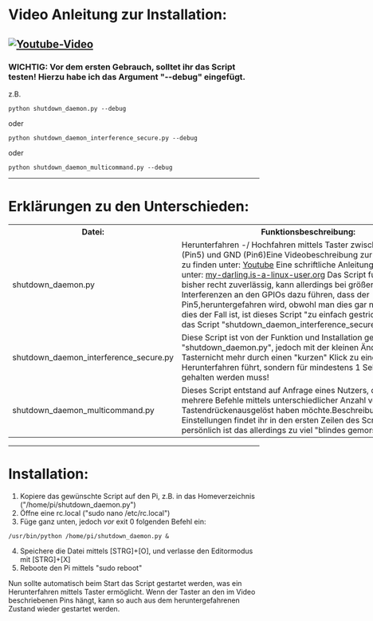 # Video Anleitung zur Installation:
[![Youtube-Video](http://img.youtube.com/vi/adlGqnITYlA/0.jpg)](https://www.youtube.com/watch?v=adlGqnITYlA)
---
### WICHTIG: Vor dem ersten Gebrauch, solltet ihr das Script testen! Hierzu habe ich das Argument "--debug" eingefügt.
z.B.
```
python shutdown_daemon.py --debug
```
oder
```
python shutdown_daemon_interference_secure.py --debug
```
oder
```
python shutdown_daemon_multicommand.py --debug
```
---
# Erklärungen zu den Unterschieden:

<table style="undefined;table-layout: fixed; width: 864px">
<colgroup>
<col style="width: 199px">
<col style="width: 665px">
</colgroup>
  <tr>
    <th>Datei:</th>
    <th>Funktionsbeschreibung:</th>
  </tr>
  <tr>
    <td>shutdown_daemon.py</td>
    <td>Herunterfahren -/ Hochfahren mittels Taster zwischen GPIO3 (Pin5) und GND (Pin6)Eine Videobeschreibung zur 
    Installation ist zu finden unter: <a href="https://www.youtube.com/watch?v=adlGqnITYlA">Youtube</a>
    Eine schriftliche Anleitung findet sich 
    unter: <a href="http://my-darling.is-a-linux-user.org/raspberry-pi-mittels-hardware-taster-hoch-und-herunterfahren/">my-darling.is-a-linux-user.org</a> 
    Das Script funktioniert bisher recht zuverlässig, 
    kann allerdings bei größeren Interferenzen an den GPIOs dazu führen, dass der Pin5,heruntergefahren wird, 
    obwohl man dies gar nicht will... falls dies der Fall ist, ist dieses Script "zu einfach gestrickt".
    Ihr solltet das Script "shutdown_daemon_interference_secure.py" nutzen</td>
  </tr>
  <tr>
    <td>shutdown_daemon_interference_secure.py</td>
    <td>Diese Script ist von der Funktion und Installation genau so wie "shutdown_daemon.py", 
    jedoch mit der kleinen Änderung, dass der Tasternicht mehr durch einen "kurzen" Klick zu einem Herunterfahren führt, 
    sondern für mindestens 1 Sekunde gedückt gehalten werden muss!</td>
  </tr>
  <tr>
    <td>shutdown_daemon_multicommand.py</td>
    <td>Dieses Script entstand auf Anfrage eines Nutzers, der gerne mehrere Befehle mittels unterschiedlicher Anzahl 
    von Tastendrückenausgelöst haben möchte.Beschreibung und Einstellungen findet ihr in den ersten Zeilen des 
    Scriptes selbst.Mir persönlich ist das allerdings zu viel "blindes gemorse..." :-)</td>
  </tr>
</table>

---

# Installation:

1. Kopiere das gewünschte Script auf den Pi, z.B. in das Homeverzeichnis ("/home/pi/shutdown_daemon.py")
2. Öffne eine rc.local ("sudo nano /etc/rc.local")
3. Füge ganz unten, jedoch _vor_ exit 0 folgenden Befehl ein:
```
/usr/bin/python /home/pi/shutdown_daemon.py &
```
4. Speichere die Datei mittels [STRG]+[O], und verlasse den Editormodus mit [STRG]+[X]
5. Reboote den Pi mittels "sudo reboot"

Nun sollte automatisch beim Start das Script gestartet werden, was ein Herunterfahren mittels Taster ermöglicht. 
Wenn der Taster an den im Video beschriebenen Pins hängt, kann so auch aus dem heruntergefahrenen Zustand wieder gestartet werden.
